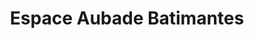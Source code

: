 ---
title: "Espace Aubade Batimantes"
url: /sannois/espace-aubade-batimantes/
shop: salle de bains
---